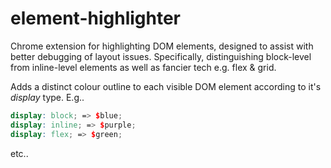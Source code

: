 # element-highlighter
Chrome extension for highlighting DOM elements, designed to assist with better debugging of layout issues. Specifically, distinguishing block-level from inline-level elements as well as fancier tech e.g. flex & grid.

Adds a distinct colour outline to each visible DOM element according to it's *display* type. E.g..

```scss
display: block; => $blue;
display: inline; => $purple;
display: flex; => $green;
```
etc..
